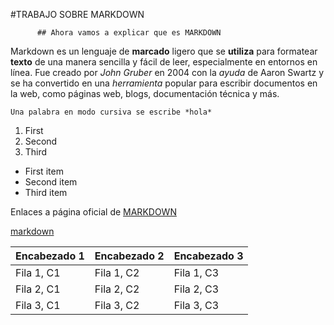 
#TRABAJO SOBRE MARKDOWN

          ## Ahora vamos a explicar que es MARKDOWN

Markdown es un lenguaje de **marcado** ligero que se **utiliza** para formatear **texto** de una manera sencilla y fácil de leer, especialmente en entornos en línea. Fue creado por *John Gruber* en 2004 con la *ayuda* de Aaron Swartz y se ha convertido en una *herramienta* popular para escribir documentos en la web, como páginas web, blogs, documentación técnica y más.

```
Una palabra en modo cursiva se escribe *hola*
```
1. First 
2. Second 
3. Third 

- First item
- Second item
- Third item

Enlaces a página oficial de [MARKDOWN](https://markdown.es/)

[markdown](https://comika.es/wp-content/uploads/2020/08/markdown-guide-og.jpg)


| Encabezado 1 | Encabezado 2 | Encabezado 3 |
|--------------|--------------|--------------|
| Fila 1, C1   | Fila 1, C2   | Fila 1, C3   |
| Fila 2, C1   | Fila 2, C2   | Fila 2, C3   |
| Fila 3, C1   | Fila 3, C2   | Fila 3, C3   |

















































